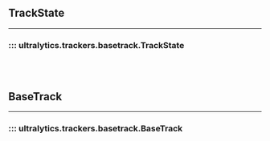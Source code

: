 ## TrackState
---
### ::: ultralytics.trackers.basetrack.TrackState
<br><br>

## BaseTrack
---
### ::: ultralytics.trackers.basetrack.BaseTrack
<br><br>
